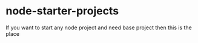 # node-starter-projects
If you want to start any node project and need base project then this is the place
